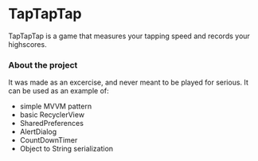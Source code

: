 # TapTapTap
TapTapTap is a game that measures your tapping speed and records your highscores.

### About the project
It was made as an excercise, and never meant to be played for serious. It can be used as an example of:
- simple MVVM pattern
- basic RecyclerView
- SharedPreferences
- AlertDialog
- CountDownTimer
- Object to String serialization
